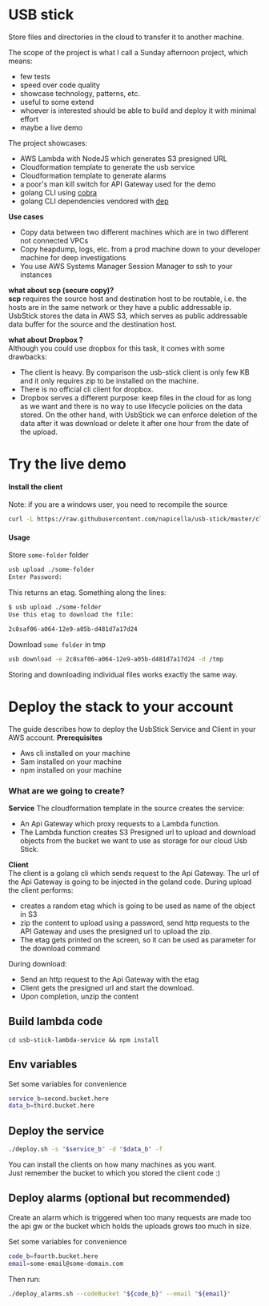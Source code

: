 # USB stick
Store files and directories in the cloud to transfer it to another machine.   

The scope of the project is what I call a Sunday afternoon project, which means:
- few tests
- speed over code quality
- showcase technology, patterns, etc.
- useful to some extend
- whoever is interested should be able to build and deploy it with minimal effort
- maybe a live demo 

The project showcases:
- AWS Lambda with NodeJS which generates S3 presigned URL
- Cloudformation template to generate the usb service
- Cloudformation template to generate alarms
- a poor's man kill switch for API Gateway used for the demo
- golang CLI using [cobra](https://github.com/spf13/cobra)
- golang CLI dependencies vendored with [dep](https://github.com/golang/dep)

__Use cases__
- Copy data between two different machines which are in two different not connected VPCs
- Copy heapdump, logs, etc. from a prod machine down to your developer machine for deep investigations
- You use AWS Systems Manager Session Manager to ssh to your instances 

__what about scp (secure copy)?__  
__scp__ requires the source host and destination host to be routable, i.e. the hosts are in the same network or they have a public addressable ip.  
UsbStick stores the data in AWS S3, which serves as public addressable data buffer for the source and the destination host.
  
__what about Dropbox ?__  
Although you could use dropbox for this task, it comes with some drawbacks:
- The client is heavy. By comparison the usb-stick client is only few KB and it only requires zip to be installed on the 
machine.
- There is no official cli client for dropbox.
- Dropbox serves a different purpose: keep files in the cloud for as long as we want and there is no way to use
lifecycle policies on the data stored. On the other hand, with UsbStick we can enforce deletion of the data
after it was download or delete it after one hour from the date of the upload.

# Try the live demo

#### Install the client
Note: if you are a windows user, you need to recompile the source

```bash
curl -L https://raw.githubusercontent.com/napicella/usb-stick/master/client_installer.sh | sudo bash
```

#### Usage
Store `some-folder` folder
```bash
usb upload ./some-folder
Enter Password:
```
This returns an etag. Something along the lines:
```bash
$ usb upload ./some-folder
Use this etag to download the file: 

2c8saf06-a064-12e9-a05b-d481d7a17d24
```

Download `some folder` in tmp
```bash
usb download -e 2c8saf06-a064-12e9-a05b-d481d7a17d24 -d /tmp
```

Storing and downloading individual files works exactly the same way.

# Deploy the stack to your account

The guide describes how to deploy the UsbStick Service and Client in your AWS account.
__Prerequisites__  
- Aws cli installed on your machine
- Sam installed on your machine
- npm installed on your machine

### What are we going to create? 
__Service__
The cloudformation template in the source creates the service:
- An Api Gateway which proxy requests to a Lambda function.  
- The Lambda function creates S3 Presigned url to upload and download objects from the bucket we want to use as storage for 
our cloud Usb Stick.

__Client__  
The client is a golang cli which sends request to the Api Gateway.
The url of the Api Gateway is going to be injected in the goland code.
During upload the client performs:
- creates a random etag which is going to be used as name of the object in S3
- zip the content to upload using a password, send http requests to the API Gateway and uses the presigned url to upload the zip.
- The etag gets printed on the screen, so it can be used as parameter for the download command

During download:
- Send an http request to the Api Gateway with the etag 
- Client gets the presigned url and start the download.
- Upon completion, unzip the content


## Build lambda code
```
cd usb-stick-lambda-service && npm install
```

## Env variables

Set some variables for convenience

```bash
service_b=second.bucket.here
data_b=third.bucket.here
```

## Deploy the service

```bash
./deploy.sh -s "$service_b" -d "$data_b" -f
```

You can install the clients on how many machines as you want.   
Just remember the bucket to which you stored the client code :)

## Deploy alarms (optional but recommended)
Create an alarm which is triggered when too many requests are made too the api gw or the bucket which holds
the uploads grows too much in size.  

Set some variables for convenience  

```bash
code_b=fourth.bucket.here
email=some-email@some-domain.com
```

Then run:

```bash
./deploy_alarms.sh --codeBucket "${code_b}" --email "${email}"
```
